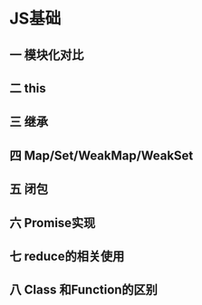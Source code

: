 # JS基础

## 一 模块化对比

## 二 this

## 三 继承

## 四 Map/Set/WeakMap/WeakSet

## 五 闭包

## 六 Promise实现

## 七 reduce的相关使用

## 八 Class 和Function的区别
